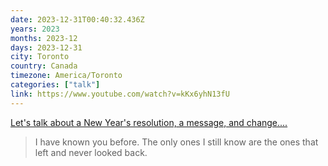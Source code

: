 ```yaml
---
date: 2023-12-31T00:40:32.436Z
years: 2023
months: 2023-12
days: 2023-12-31
city: Toronto
country: Canada
timezone: America/Toronto
categories: ["talk"]
link: https://www.youtube.com/watch?v=kKx6yhN13fU
---
```

[Let's talk about a New Year's resolution, a message, and change....](https://www.youtube.com/watch?v=kKx6yhN13fU)

> I have known you before. The only ones I still know are the ones that left and never looked back.

